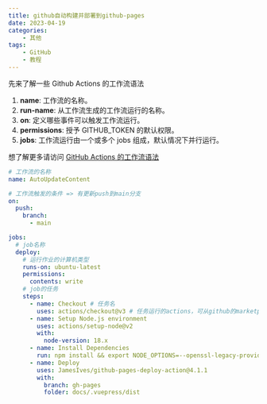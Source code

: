 ```yaml
---
title: github自动构建并部署到github-pages
date: 2023-04-19
categories:
    - 其他
tags:
    - GitHub
    - 教程
---
```


先来了解一些 Github Actions 的工作流语法

1. **name**: 工作流的名称。
2. **run-name**: 从工作流生成的工作流运行的名称。
3. **on**: 定义哪些事件可以触发工作流运行。
4. **permissions**: 授予 GITHUB_TOKEN 的默认权限。
5. **jobs**: 工作流运行由一个或多个 jobs 组成，默认情况下并行运行。

想了解更多请访问 [GitHub Actions 的工作流语法](https://docs.github.com/zh/actions/using-workflows/workflow-syntax-for-github-actions#jobs)

```yaml
# 工作流的名称
name: AutoUpdateContent

# 工作流触发的条件 => 有更新push到main分支
on:
  push:
    branch:
      - main

jobs:
  # job名称
  deploy:
    # 运行作业的计算机类型
    runs-on: ubuntu-latest
    permissions:
      contents: write
    # job的任务
    steps:
      - name: Checkout # 任务名
        uses: actions/checkout@v3 # 任务运行的actions，可从github的marketplace中获取
      - name: Setup Node.js environment
        uses: actions/setup-node@v2
        with:
          node-version: 18.x
      - name: Install Dependencies
        run: npm install && export NODE_OPTIONS=--openssl-legacy-provider &&  npm run docs:build
      - name: Deploy
        uses: JamesIves/github-pages-deploy-action@4.1.1
        with:
          branch: gh-pages
          folder: docs/.vuepress/dist
```

